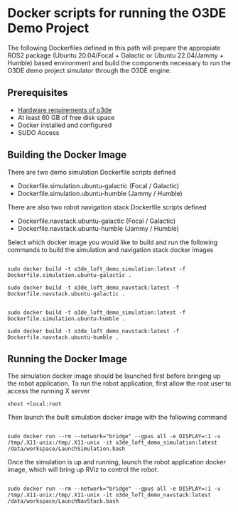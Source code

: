 # Docker scripts for running the O3DE Demo Project

The following Dockerfiles defined in this path will prepare the appropiate
ROS2 package (Ubuntu 20.04/Focal + Galactic or Ubuntu 22.04/Jammy + Humble)
based environment and build the components necessary to run the O3DE demo
project simulator through the O3DE engine.

## Prerequisites

* [Hardware requirements of o3de](https://www.o3de.org/docs/welcome-guide/requirements/)
* At least 60 GB of free disk space
* Docker installed and configured
* SUDO Access

## Building the Docker Image

There are two demo simulation Dockerfile scripts defined

* Dockerfile.simulation.ubuntu-galactic (Focal / Galactic)
* Dockerfile.simulation.ubuntu-humble (Jammy / Humble)

There are also two robot navigation stack Dockerfile scripts defined

* Dockerfile.navstack.ubuntu-galactic (Focal / Galactic)
* Dockerfile.navstack.ubuntu-humble (Jammy / Humble)


Select which docker image you would like to build and run the following commands to build the simulation and navigation stack docker images

```

sudo docker build -t o3de_loft_demo_simulation:latest -f Dockerfile.simulation.ubuntu-galactic .

sudo docker build -t o3de_loft_demo_navstack:latest -f Dockerfile.navstack.ubuntu-galactic .

```

```

sudo docker build -t o3de_loft_demo_simulation:latest -f Dockerfile.simulation.ubuntu-humble .

sudo docker build -t o3de_loft_demo_navstack:latest -f Dockerfile.navstack.ubuntu-humble .

```

## Running the Docker Image


The simulation docker image should be launched first before bringing up the robot application. To run the robot application, 
first allow the root user to access the running X server

```
xhost +local:root
```

Then launch the built simulation docker image with the following command

```

sudo docker run --rm --network="bridge" --gpus all -e DISPLAY=:1 -v /tmp/.X11-unix:/tmp/.X11-unix -it o3de_loft_demo_simulation:latest /data/workspace/LaunchSimulation.bash

```

Once the simulation is up and running, launch the robot application docker image, which will bring up RViz to control the robot.


```

sudo docker run --rm --network="bridge" --gpus all -e DISPLAY=:1 -v /tmp/.X11-unix:/tmp/.X11-unix -it o3de_loft_demo_navstack:latest /data/workspace/LaunchNavStack.bash

```
